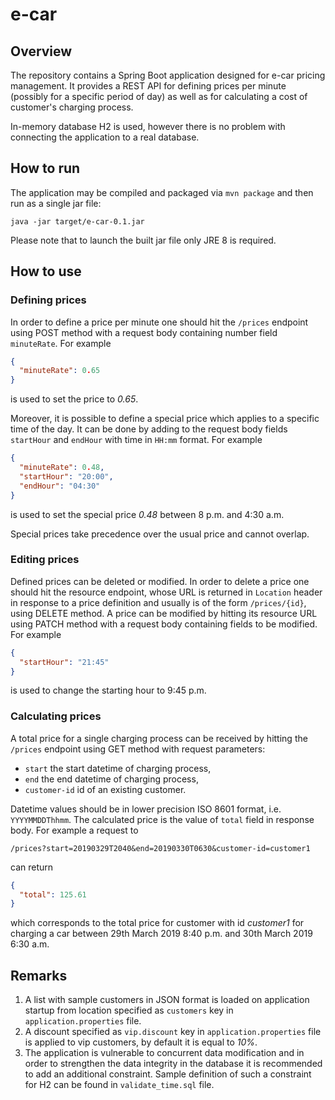 # e-car
## Overview
The repository contains a Spring Boot application designed for e-car pricing management.
It provides a REST API for defining prices per minute (possibly for a specific period of day)
as well as for calculating a cost of customer's charging process.

In-memory database H2 is used, however there is no problem with connecting the application to a real database.

## How to run
The application may be compiled and packaged via `mvn package` and then run as a single jar file:
```
java -jar target/e-car-0.1.jar
```
Please note that to launch the built jar file only JRE 8 is required.

## How to use
### Defining prices
In order to define a price per minute one should hit the `/prices` endpoint using POST method
with a request body containing number field `minuteRate`. For example
```json
{
  "minuteRate": 0.65
}
```
is used to set the price to *0.65*.

Moreover, it is possible to define a special price which applies to a specific time of the day.
It can be done by adding to the request body fields `startHour` and `endHour` with time in `HH:mm` format.
For example
```json
{
  "minuteRate": 0.48,
  "startHour": "20:00",
  "endHour": "04:30"
}
```
is used to set the special price *0.48* between 8 p.m. and 4:30 a.m.

Special prices take precedence over the usual price and cannot overlap.

### Editing prices
Defined prices can be deleted or modified. In order to delete a price one should hit the resource endpoint,
whose URL is returned in `Location` header in response to a price definition and usually is of the form `/prices/{id}`,
using DELETE method. A price can be modified by hitting its resource URL using PATCH method with a request body
containing fields to be modified. For example
```json
{
  "startHour": "21:45"
}
```
is used to change the starting hour to 9:45 p.m.

### Calculating prices
A total price for a single charging process can be received by hitting the `/prices` endpoint using GET method
with request parameters:
* `start` the start datetime of charging process,
* `end` the end datetime of charging process,
* `customer-id` id of an existing customer.

Datetime values should be in lower precision ISO 8601 format, i.e. `YYYYMMDDThhmm`.
The calculated price is the value of `total` field in response body. For example a request to
```
/prices?start=20190329T2040&end=20190330T0630&customer-id=customer1
``` 
can return
```json
{
  "total": 125.61
}
```
which corresponds to the total price for customer with id *customer1* for charging a car between
29th March 2019 8:40 p.m. and 30th March 2019 6:30 a.m.

## Remarks
1. A list with sample customers in JSON format is loaded on application startup from location specified
as `customers` key in `application.properties` file.
2. A discount specified as `vip.discount` key in `application.properties` file is applied to vip customers,
by default it is equal to *10%*.
3. The application is vulnerable to concurrent data modification and in order to strengthen the data integrity
in the database it is recommended to add an additional constraint. Sample definition of such
a constraint for H2 can be found in `validate_time.sql` file.
